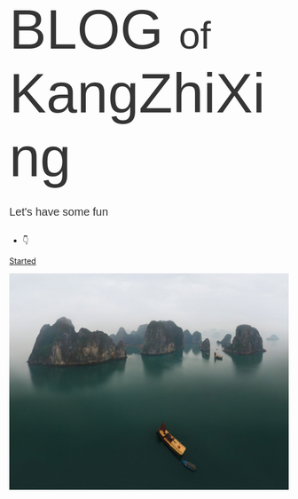 <div style='font-size: 100px;font-size:bold;font-family: Montserrat,sans-serif;color:rgb(54, 53, 53);margin-bottom: 30px;'>BLOG <small><small>of</small></small> KangZhiXing</div>

<div style='font-size: 20px;font-size:bold;font-family: Montserrat,sans-serif;color:rgb(54, 53, 53);margin-bottom: 30px;'>Let's have some fun</div>

* :point_down:

[Started](#Hi)

![](bg.jpg)

